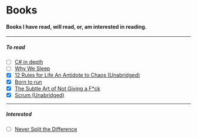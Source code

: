 # Books

#### Books I have read, will read, or, am interested in reading.

---
##### To read
- [ ] [C# in depth]()
- [ ] [Why We Sleep]()
- [x] [12 Rules for Life An Antidote to Chaos (Unabridged)]()
- [x] [Born to run]()
- [x] [The Subtle Art of Not Giving a F*ck]()
- [x] [Scrum (Unabridged)]()

---
##### Interested
- [ ] [Never Split the Difference]()


